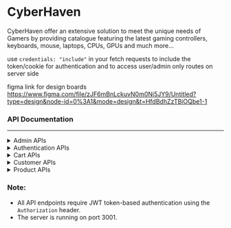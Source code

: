 # CyberHaven
CyberHaven offer an extensive solution to meet the unique needs of Gamers by providing catalogue featuring the latest gaming controllers, keyboards, mouse, laptops, CPUs, GPUs and much more...

use ```credentials: "include"``` in your fetch requests to include the token/cookie for authentication and to access user/admin only routes on server side

figma link for design boards
https://www.figma.com/file/zJF6mBnLckuvN0m0Ni5JY9/Untitled?type=design&node-id=0%3A1&mode=design&t=HfdBdhZzTBiOQbe1-1



### API Documentation

---

<details>

  <summary>Admin APIs</summary>
  
  <details>
    <summary>Create a New Admin</summary>
    <p>This API creates a new admin.</p>
    <p><strong>Method:</strong> POST</p>
    <p><strong>Endpoint:</strong> /admin</p>
    <p><strong>Response:</strong></p>
    <pre>{
    "message": "Admin Created."
}</pre>
  </details>

  <details>
    <summary>Get All Admins</summary>
    <p>This API retrieves all admins.</p>
    <p><strong>Method:</strong> GET</p>
    <p><strong>Endpoint:</strong> /admin/all</p>
    <p><strong>Headers:</strong></p>
    <ul>
      <li><code>Authorization</code> (string): Token for admin authentication.</li>
    </ul>
    <p><strong>Response:</strong></p>
    <pre>
    {
      "data": [
        {
          "_id": "607a12c115d47a0017d83262",
          "name": "admin1",
          "password": "admin123",
          "email": "admin@example.com",
          "__v": 0
        },
        ...
      ]
    }
    </pre>
  </details>
</details>
<details>
  <summary>Authentication APIs</summary>
  
  <details>
    <summary>Admin Login</summary>
    <p>This API allows admin users to log in.</p>
    <p><strong>Method:</strong> POST</p>
    <p><strong>Endpoint:</strong> /auth/admin</p>
    <p><strong>Body Parameters:</strong></p>
    <ul>
      <li><code>email</code> (string): The email of the admin.</li>
      <li><code>password</code> (string): The password of the admin.</li>
    </ul>
    <p><strong>Response:</strong></p>
    <pre>{
    "message": "Login successful",
    "userData": {
        "isAuthenticated": true,
        "user": {
            "isAdmin": true,
            "name": "John Doe",
            "email": "admin@example.com",
            "userId": "607a12c115d47a0017d83262"
        }
    }
}</pre>
  </details>

  <details>
    <summary>Customer Login</summary>
    <p>This API allows customer users to log in.</p>
    <p><strong>Method:</strong> POST</p>
    <p><strong>Endpoint:</strong> /auth/customer</p>
    <p><strong>Body Parameters:</strong></p>
    <ul>
      <li><code>email</code> (string): The email of the customer.</li>
      <li><code>password</code> (string): The password of the customer.</li>
    </ul>
    <p><strong>Response:</strong></p>
    <pre>{
    "message": "Login successful",
    "userData": {
        "isAuthenticated": true,
        "user": {
            "isAdmin": false,
            "name": "Jane Doe",
            "email": "customer@example.com",
            "userId": "607a12c115d47a0017d83263"
        }
    }
}</pre>
  </details>

  <details>
    <summary>Get Session Status</summary>
    <p>This API checks the session status of the user.</p>
    <p><strong>Method:</strong> GET</p>
    <p><strong>Endpoint:</strong> /auth/session-status</p>
    <p><strong>Headers:</strong></p>
    <ul>
      <li><code>Authorization</code> (string): Token for user authentication.</li>
    </ul>
    <p><strong>Response:</strong></p>
    <pre>{
    "isAuthenticated": true,
    "user": {
        "isAdmin": true,
        "name": "John Doe",
        "email": "admin@example.com",
        "userId": "607a12c115d47a0017d83262"
    }
}</pre>
  </details>

  <details>
    <summary>Logout</summary>
    <p>This API allows the user to log out.</p>
    <p><strong>Method:</strong> GET</p>
    <p><strong>Endpoint:</strong> /auth/logout</p>
    <p><strong>Response:</strong></p>
    <pre>{
    "message": "Logged out"
}</pre>
  </details>
</details>
<details>
  <summary>Cart APIs</summary>
  
  <details>
    <summary>Get Cart</summary>
    <p>This API retrieves the cart of the user.</p>
    <p><strong>Method:</strong> GET</p>
    <p><strong>Endpoint:</strong> /cart</p>
    <p><strong>Headers:</strong></p>
    <ul>
      <li><code>Authorization</code> (string): Token for user authentication.</li>
    </ul>
    <p><strong>Response:</strong></p>
    <pre>{
    "data": {
        "_id": "607a12c115d47a0017d83262",
        "userId": "607a12c115d47a0017d83262",
        "items": {
            "productId1": 2,
            "productId2": 1
        },
        "__v": 0
    }
}</pre>
  </details>

  <details>
    <summary>Update Cart</summary>
    <p>This API updates the quantity of a product in the cart.</p>
    <p><strong>Method:</strong> POST</p>
    <p><strong>Endpoint:</strong> /cart</p>
    <p><strong>Body Parameters:</strong></p>
    <ul>
      <li><code>productId</code> (string): The ID of the product.</li>
      <li><code>quantity</code> (number, optional): The quantity to be added or removed. Defaults to 1.</li>
    </ul>
    <p><strong>Response:</strong></p>
    <pre>{
    "message": "Cart Updated."
}</pre>
  </details>
</details>
<details>
  <summary>Customer APIs</summary>
  
  <details>
    <summary>Delete Customer</summary>
    <p>This API deletes a customer and is accessible only to admins and the user.</p>
    <p><strong>Method:</strong> DELETE</p>
    <p><strong>Endpoint:</strong> /customer</p>
    <p><strong>Headers:</strong></p>
    <ul>
      <li><code>Authorization</code> (string): Token for user authentication.</li>
    </ul>
    <p><strong>Body Parameters:</strong></p>
    <ul>
      <li><code>userId</code> (string): The ID of the customer to be deleted.</li>
    </ul>
    <p><strong>Response:</strong></p>
    <pre>{
    "message": "Customer deleted."
}</pre>
  </details>

  <details>
    <summary>Update Customer</summary>
    <p>This API updates customer details and is accessible only to admins and the user.</p>
    <p><strong>Method:</strong> PUT</p>
    <p><strong>Endpoint:</strong> /customer</p>
    <p><strong>Headers:</strong></p>
    <ul>
      <li><code>Authorization</code> (string): Token for user authentication.</li>
    </ul>
    <p><strong>Body Parameters:</strong></p>
    <ul>
      <li><code>userId</code> (string): The ID of the customer to be updated.</li>
      <li><code>newUser</code> (object): The new details of the customer.</li>
      <li><pre>newUser:{
    name: string (optional)
    email: string (optional)
    password: string (optional)
    phoneNumber: string (optional)
    address: string (optional)
}
</pre></li>
    </ul>
    <p><strong>Response:</strong></p>
    <pre>{
    "message": "Customer updated."
}</pre>
  </details>

  <details>
    <summary>Get All Customers</summary>
    <p>This API retrieves all customers and is accessible only to admins.</p>
    <p><strong>Method:</strong> GET</p>
    <p><strong>Endpoint:</strong> /customer/all</p>
    <p><strong>Headers:</strong></p>
    <ul>
      <li><code>Authorization</code> (string): Token for admin authentication.</li>
    </ul>
    <p><strong>Response:</strong></p>
    <pre>{
    "data": [
        {
            "_id": "607a12c115d47a0017d83262",
            "name": "customer1",
            "email": "customer1@example.com",
            "password": "hashedPassword",
            "phoneNumber": "1234567890",
            "address": "123 Main St",
            "__v": 0
        },
        ...
    ]
}</pre>
  </details>

  <details>
    <summary>Create Customer</summary>
    <p>This API creates a new customer.</p>
    <p><strong>Method:</strong> POST</p>
    <p><strong>Endpoint:</strong> /customer</p>
    <p><strong>Body Parameters:</strong></p>
    <ul>
      <li><code>newUser</code> (object): The details of the new customer.</li>
      <li><pre>newUser:{
    name: string
    email: string
    password: string
    phoneNumber: string (optional)
    address: string (optional)
}
</pre></li>
    </ul>
    <p><strong>Response:</strong></p>
    <pre>{
    "message": "Signup successful"
}</pre>
  </details>
</details>
<details>
  <summary>Product APIs</summary>
  
  <details>
    <summary>Get All Products</summary>
    <p>This API retrieves all products.</p>
    <p><strong>Method:</strong> GET</p>
    <p><strong>Endpoint:</strong> /product/all</p>
    <p><strong>Response:</strong></p>
    <pre>{
    "data": [
        {
            "_id": "607a12c115d47a0017d83262",
            "title": "Product 1",
            "description": "Description of product 1",
            "price": 10.99,
            "imageURL": "https://example.com/product1.jpg",
            "type": "type1",
            "category": "category1",
            "deal": "deal1",
            "dealPrice": 9.99,
            "__v": 0
        },
        ...
    ]
}</pre>
  </details>

  <details>
    <summary>Get Product by ID</summary>
    <p>This API retrieves a product by its ID.</p>
    <p><strong>Method:</strong> GET</p>
    <p><strong>Endpoint:</strong> /product/:productId</p>
    <p><strong>Response:</strong></p>
    <pre>{
    "data": {
        "_id": "607a12c115d47a0017d83262",
        "title": "Product 1",
        "description": "Description of product 1",
        "price": 10.99,
        "imageURL": "https://example.com/product1.jpg",
        "type": "type1",
        "category": "category1",
        "deal": "deal1",
        "dealPrice": 9.99,
        "__v": 0
    }
}</pre>
  </details>

  <details>
    <summary>Update Product</summary>
    <p>This API updates a product.</p>
    <p><strong>Method:</strong> PUT</p>
    <p><strong>Endpoint:</strong> /product</p>
    <p><strong>Headers:</strong></p>
    <ul>
      <li><code>Authorization</code> (string): Token for user authentication.</li>
    </ul>
    <p><strong>Body Parameters:</strong></p>
    <ul>
      <li><code>newProduct</code> (object): The new details of the product.</li>
    </ul>
    <p><strong>Response:</strong></p>
    <pre>{
    "data": {
        "_id": "607a12c115d47a0017d83262",
        "title": "Updated Product 1",
        ...
    }
}</pre>
  </details>

  <details>
    <summary>Add Product</summary>
    <p>This API adds a new product.</p>
    <p><strong>Method:</strong> POST</p>
    <p><strong>Endpoint:</strong> /product</p>
    <p><strong>Headers:</strong></p>
    <ul>
      <li><code>Authorization</code> (string): Token for user authentication.</li>
    </ul>
    <p><strong>Body Parameters:</strong></p>
    <ul>
      <li><code>newProduct</code> (object): The details of the new product.</li>
    </ul>
    <p><strong>Response:</strong></p>
    <pre>{
    "data": {
        "_id": "607a12c115d47a0017d83262",
        "title": "New Product",
        ...
    }
}</pre>
  </details>

  <details>
    <summary>Delete Product</summary>
    <p>This API deletes a product.</p>
    <p><strong>Method:</strong> DELETE</p>
    <p><strong>Endpoint:</strong> /product/:productId</p>
    <p><strong>Headers:</strong></p>
    <ul>
      <li><code>Authorization</code> (string): Token for user authentication.</li>
    </ul>
    <p><strong>Response:</strong></p>
    <pre>{
    "data": {
        "_id": "607a12c115d47a0017d83262",
        "title": "Deleted Product",
        ...
    }
}</pre>
  </details>
</details>

### Note:
- All API endpoints require JWT token-based authentication using the `Authorization` header.
- The server is running on port 3001.